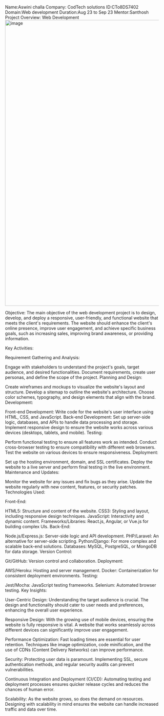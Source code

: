 Name:Aswini challa
Company: CodTech solutions
ID:CTo8DS7402
Domain:Web development
Duration:Aug 23 to Sep 23
Mentor:Santhosh
Project Overview: Web Development
<img width="937" alt="image" src="https://github.com/user-attachments/assets/956c5e13-1cf7-4a57-bfd1-2478666bf9e2">


Objective: The main objective of the web development project is to design, develop, and deploy a responsive, user-friendly, and functional website that meets the client's requirements. The website should enhance the client's online presence, improve user engagement, and achieve specific business goals, such as increasing sales, improving brand awareness, or providing information.

Key Activities:

Requirement Gathering and Analysis:

Engage with stakeholders to understand the project's goals, target audience, and desired functionalities.
Document requirements, create user personas, and define the scope of the project.
Planning and Design:

Create wireframes and mockups to visualize the website's layout and structure.
Develop a sitemap to outline the website's architecture.
Choose color schemes, typography, and design elements that align with the brand.
Development:

Front-end Development: Write code for the website's user interface using HTML, CSS, and JavaScript.
Back-end Development: Set up server-side logic, databases, and APIs to handle data processing and storage.
Implement responsive design to ensure the website works across various devices (desktops, tablets, and mobile).
Testing:

Perform functional testing to ensure all features work as intended.
Conduct cross-browser testing to ensure compatibility with different web browsers.
Test the website on various devices to ensure responsiveness.
Deployment:

Set up the hosting environment, domain, and SSL certificates.
Deploy the website to a live server and perform final testing in the live environment.
Maintenance and Updates:

Monitor the website for any issues and fix bugs as they arise.
Update the website regularly with new content, features, or security patches.
Technologies Used:

Front-End:

HTML5: Structure and content of the website.
CSS3: Styling and layout, including responsive design techniques.
JavaScript: Interactivity and dynamic content.
Frameworks/Libraries: React.js, Angular, or Vue.js for building complex UIs.
Back-End:

Node.js/Express.js: Server-side logic and API development.
PHP/Laravel: An alternative for server-side scripting.
Python/Django: For more complex and scalable back-end solutions.
Databases: MySQL, PostgreSQL, or MongoDB for data storage.
Version Control:

Git/GitHub: Version control and collaboration.
Deployment:

AWS/Heroku: Hosting and server management.
Docker: Containerization for consistent deployment environments.
Testing:

Jest/Mocha: JavaScript testing frameworks.
Selenium: Automated browser testing.
Key Insights:

User-Centric Design: Understanding the target audience is crucial. The design and functionality should cater to user needs and preferences, enhancing the overall user experience.

Responsive Design: With the growing use of mobile devices, ensuring the website is fully responsive is vital. A website that works seamlessly across different devices can significantly improve user engagement.

Performance Optimization: Fast loading times are essential for user retention. Techniques like image optimization, code minification, and the use of CDNs (Content Delivery Networks) can improve performance.

Security: Protecting user data is paramount. Implementing SSL, secure authentication methods, and regular security audits can prevent vulnerabilities.

Continuous Integration and Deployment (CI/CD): Automating testing and deployment processes ensures quicker release cycles and reduces the chances of human error.

Scalability: As the website grows, so does the demand on resources. Designing with scalability in mind ensures the website can handle increased traffic and data over time.








